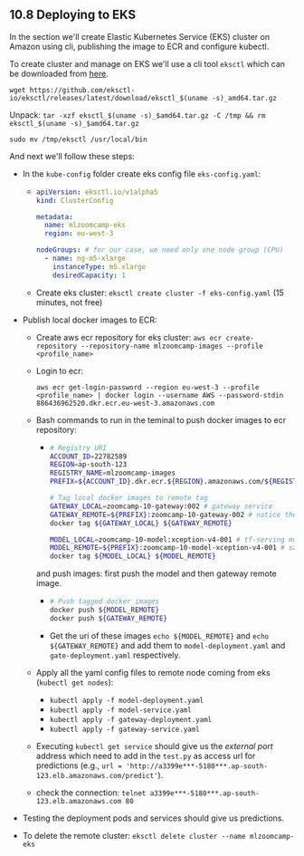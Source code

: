 ## 10.8 Deploying to EKS

In the section we'll create Elastic Kubernetes Service (EKS) cluster on Amazon using cli, publishing the image to ECR and configure kubectl.

To create cluster and manage on EKS we'll use a cli tool `eksctl` which can be downloaded from [here](https://docs.aws.amazon.com/eks/latest/userguide/eksctl.html).

`wget https://github.com/eksctl-io/eksctl/releases/latest/download/eksctl_$(uname -s)_amd64.tar.gz`  

Unpack: `tar -xzf eksctl_$(uname -s)_$amd64.tar.gz -C /tmp && rm eksctl_$(uname -s)_$amd64.tar.gz`  

`sudo mv /tmp/eksctl /usr/local/bin`

And next we'll follow these steps:

- In the `kube-config` folder create eks config file `eks-config.yaml`:
  - ```yaml
    apiVersion: eksctl.io/v1alpha5
    kind: ClusterConfig

    metadata:
      name: mlzoomcamp-eks
      region: eu-west-3

    nodeGroups: # for our case, we need only one node group (CPU)
      - name: ng-m5-xlarge
        instanceType: m5.xlarge
        desiredCapacity: 1
    ```
  - Create eks cluster: `eksctl create cluster -f eks-config.yaml` (15 minutes, not free)
- Publish local docker images to ECR:
  - Create aws ecr repository for eks cluster: `aws ecr create-repository --repository-name mlzoomcamp-images --profile <profile_name>`
  
  - Login to ecr:

    `aws ecr get-login-password --region eu-west-3 --profile <profile_name> | docker login --username AWS --password-stdin 886436962520.dkr.ecr.eu-west-3.amazonaws.com`

  - Bash commands to run in the teminal to push docker images to ecr repository:
    - ```bash
      # Registry URI
      ACCOUNT_ID=22782589
      REGION=ap-south-123
      REGISTRY_NAME=mlzoomcamp-images
      PREFIX=${ACCOUNT_ID}.dkr.ecr.${REGION}.amazonaws.com/${REGISTRY_NAME}

      # Tag local docker images to remote tag
      GATEWAY_LOCAL=zoomcamp-10-gateway:002 # gateway service
      GATEWAY_REMOTE=${PREFIX}:zoomcamp-10-gateway-002 # notice the ':' is replaced with '-' before 002
      docker tag ${GATEWAY_LOCAL} ${GATEWAY_REMOTE}

      MODEL_LOCAL=zoomcamp-10-model:xception-v4-001 # tf-serving model
      MODEL_REMOTE=${PREFIX}:zoomcamp-10-model-xception-v4-001 # same thing ':' is replaced with '-' before xception
      docker tag ${MODEL_LOCAL} ${MODEL_REMOTE}
      ```

    
    and push images: first push the model and then gateway remote image.
    - ```bash
      # Push tagged docker images
      docker push ${MODEL_REMOTE}
      docker push ${GATEWAY_REMOTE}
      ```

    - Get the uri of these images `echo ${MODEL_REMOTE}` and `echo ${GATEWAY_REMOTE}` and add them to `model-deployment.yaml` and `gate-deployment.yaml` respectively.
  - Apply all the yaml config files to remote node coming from eks (`kubectl get nodes`):
    - `kubectl apply -f model-deployment.yaml`
    - `kubectl apply -f model-service.yaml`
    - `kubectl apply -f gateway-deployment.yaml`
    - `kubectl apply -f gateway-service.yaml`

  - Executing `kubectl get service` should give us the *external port* address which need to add in the `test.py` as access url for predictions (e.g., `url = 'http://a3399e***-5180***.ap-south-123.elb.amazonaws.com/predict'`).
  - check the connection: `telnet a3399e***-5180***.ap-south-123.elb.amazonaws.com 80`

- Testing the deployment pods and services should give us predictions.

- To delete the remote cluster: `eksctl delete cluster --name mlzoomcamp-eks`
